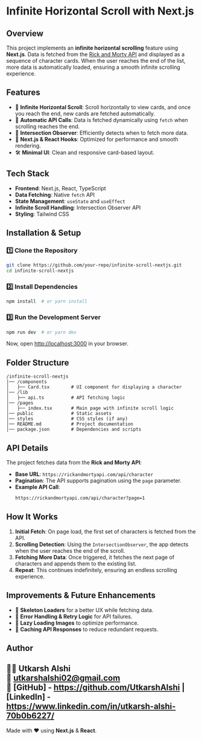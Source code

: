 # Infinite Horizontal Scroll with Next.js

## Overview
This project implements an **infinite horizontal scrolling** feature using **Next.js**. Data is fetched from the [Rick and Morty API](https://rickandmortyapi.com/) and displayed as a sequence of character cards. When the user reaches the end of the list, more data is automatically loaded, ensuring a smooth infinite scrolling experience.

## Features
- 📜 **Infinite Horizontal Scroll**: Scroll horizontally to view cards, and once you reach the end, new cards are fetched automatically.
- 🔄 **Automatic API Calls**: Data is fetched dynamically using `fetch` when scrolling reaches the end.
- 📌 **Intersection Observer**: Efficiently detects when to fetch more data.
- 🚀 **Next.js & React Hooks**: Optimized for performance and smooth rendering.
- 🛠️ **Minimal UI**: Clean and responsive card-based layout.

## Tech Stack
- **Frontend**: Next.js, React, TypeScript
- **Data Fetching**: Native `fetch` API
- **State Management**: `useState` and `useEffect`
- **Infinite Scroll Handling**: Intersection Observer API
- **Styling**: Tailwind CSS

## Installation & Setup

### 1️⃣ Clone the Repository
```bash
git clone https://github.com/your-repo/infinite-scroll-nextjs.git
cd infinite-scroll-nextjs
```

### 2️⃣ Install Dependencies
```bash
npm install  # or yarn install
```

### 3️⃣ Run the Development Server
```bash
npm run dev  # or yarn dev
```

Now, open [http://localhost:3000](http://localhost:3000) in your browser.

## Folder Structure
```
/infinite-scroll-nextjs
│── /components
│   ├── Card.tsx        # UI component for displaying a character
│── /lib
│   ├── api.ts          # API fetching logic
│── /pages
│   ├── index.tsx       # Main page with infinite scroll logic
│── public              # Static assets
│── styles              # CSS styles (if any)
│── README.md           # Project documentation
│── package.json        # Dependencies and scripts
```

## API Details
The project fetches data from the **Rick and Morty API**:
- **Base URL**: `https://rickandmortyapi.com/api/character`
- **Pagination**: The API supports pagination using the `page` parameter.
- **Example API Call**:
  ```bash
  https://rickandmortyapi.com/api/character?page=1
  ```

## How It Works
1. **Initial Fetch**: On page load, the first set of characters is fetched from the API.
2. **Scrolling Detection**: Using the `IntersectionObserver`, the app detects when the user reaches the end of the scroll.
3. **Fetching More Data**: Once triggered, it fetches the next page of characters and appends them to the existing list.
4. **Repeat**: This continues indefinitely, ensuring an endless scrolling experience.

## Improvements & Future Enhancements
- 🔹 **Skeleton Loaders** for a better UX while fetching data.
- 🔹 **Error Handling & Retry Logic** for API failures.
- 🔹 **Lazy Loading Images** to optimize performance.
- 🔹 **Caching API Responses** to reduce redundant requests.

## Author
👨‍💻 **Utkarsh Alshi**  
📧 **utkarshalshi02@gmail.com**  
🔗 [GitHub] - https://github.com/UtkarshAlshi | 
[LinkedIn] - https://www.linkedin.com/in/utkarsh-alshi-70b0b6227/
---
Made with ❤️ using **Next.js** & **React**.

